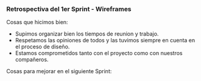 ### Retrospectiva del 1er Sprint - Wireframes

Cosas que hicimos bien:
- Supimos organizar bien los tiempos de reunion y trabajo.
- Respetamos las opiniones de todos y las tuvimos siempre en cuenta en el proceso de diseño.
- Estamos comprometidos tanto con el proyecto como con nuestros compañeros.

Cosas para mejorar en el siguiente Sprint:
